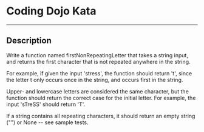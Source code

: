 # Coding Dojo Kata
---
## Description
Write a function named firstNonRepeatingLetter that takes a string input, 
and returns the first character that is not repeated anywhere in the string.

For example, if given the input 'stress', the function should return 't', 
since the letter t only occurs once in the string, and occurs first in the string.

Upper- and lowercase letters are considered the same character, but the function should return the correct case 
for the initial letter. For example, the input 'sTreSS' should return 'T'.

If a string contains all repeating characters, it should return an empty string ("") or None -- see sample tests.
